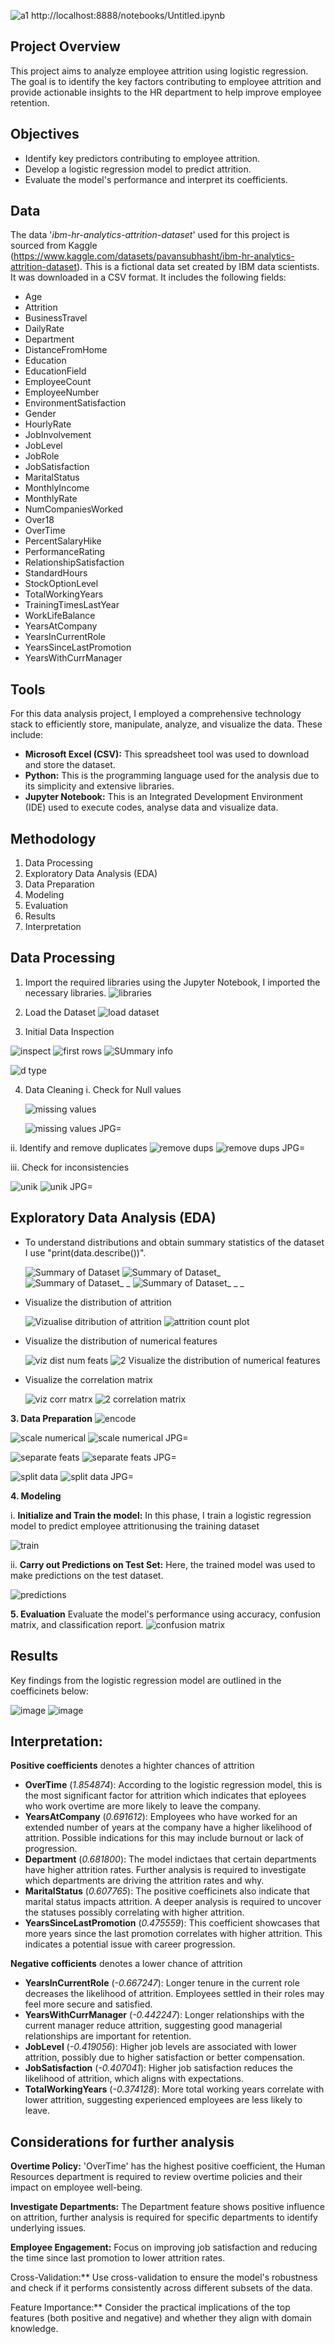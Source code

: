 ![a1](https://github.com/datageeq/HR-Attrition-Analysis/assets/115308270/38d15c8e-4ca9-4793-a93c-e53625851b9e)
http://localhost:8888/notebooks/Untitled.ipynb



## Project Overview
This project aims to analyze employee attrition using logistic regression. The goal is to identify the key factors contributing to employee attrition and provide actionable insights to the HR department to help improve employee retention.

## Objectives
- Identify key predictors contributing to employee attrition.
- Develop a logistic regression model to predict attrition.
- Evaluate the model's performance and interpret its coefficients.

## Data
The data '*ibm-hr-analytics-attrition-dataset*' used for this project is sourced from Kaggle (https://www.kaggle.com/datasets/pavansubhasht/ibm-hr-analytics-attrition-dataset). This is a fictional data set created by IBM data scientists. It was downloaded in a CSV format. It includes the following fields: 
- Age
- Attrition
- BusinessTravel
- DailyRate
- Department
- DistanceFromHome
- Education
- EducationField
- EmployeeCount
- EmployeeNumber
- EnvironmentSatisfaction
- Gender
- HourlyRate
- JobInvolvement
- JobLevel
- JobRole
- JobSatisfaction
- MaritalStatus
- MonthlyIncome
- MonthlyRate
- NumCompaniesWorked
- Over18
- OverTime
- PercentSalaryHike
- PerformanceRating
- RelationshipSatisfaction
- StandardHours
- StockOptionLevel
- TotalWorkingYears
- TrainingTimesLastYear
- WorkLifeBalance
- YearsAtCompany
- YearsInCurrentRole
- YearsSinceLastPromotion
- YearsWithCurrManager

## Tools
For this data analysis project, I employed a comprehensive technology stack to efficiently store, manipulate, analyze, and visualize the data. These include:
- **Microsoft Excel (CSV):** This spreadsheet tool was used to download and store the dataset.
- **Python:** This is the programming language used for the analysis due to its simplicity and extensive libraries.
- **Jupyter Notebook:** This is an Integrated Development Environment (IDE) used to execute codes, analyse data and visualize data.


## Methodology
1. Data Processing
2. Exploratory Data Analysis (EDA)
3. Data Preparation
4. Modeling
5. Evaluation
6. Results
7. Interpretation


## Data Processing
1. Import the required libraries using the Jupyter Notebook, I imported the necessary libraries.
![libraries](https://github.com/datageeq/HR-Attrition-Analysis/assets/115308270/6c8aeb4d-7862-4e8c-9fd2-8fa61f92e014)


2. Load the Dataset
![load dataset](https://github.com/datageeq/HR-Attrition-Analysis/assets/115308270/7ed811c2-0f3b-4d20-809d-13b3b85240f4)


3. Initial Data Inspection

![inspect](https://github.com/datageeq/HR-Attrition-Analysis/assets/115308270/923e3cc9-6f54-4d00-8c62-bf0f2c2344d9)
  ![first rows](https://github.com/datageeq/HR-Attrition-Analysis/assets/115308270/aab3c28f-27b7-471b-8f58-3a53ca7de05e)
  ![SUmmary info](https://github.com/datageeq/HR-Attrition-Analysis/assets/115308270/6c64ea18-d4f1-43f9-8eaf-2e2a8af290eb)

  ![d type](https://github.com/datageeq/HR-Attrition-Analysis/assets/115308270/f3523976-7eed-49cb-9120-31d7552d2bd0)




4. Data Cleaning
  i. Check for Null values
   
    ![missing values](https://github.com/datageeq/HR-Attrition-Analysis/assets/115308270/be78b926-eb61-4995-952b-ddd874441b3a)
   
    ![missing values JPG=](https://github.com/datageeq/HR-Attrition-Analysis/assets/115308270/7ee7ee62-67b0-4bf2-b685-4b9c0ee822e1)

ii. Identify and remove duplicates
       ![remove dups](https://github.com/datageeq/HR-Attrition-Analysis/assets/115308270/b8706c0c-dc29-4eee-a0ac-c0422adede3d)
      ![remove dups JPG=](https://github.com/datageeq/HR-Attrition-Analysis/assets/115308270/c18316a0-d9ac-4d47-8cb7-9ddc41c00ca3)
  
iii. Check for inconsistencies
   
   ![unik](https://github.com/datageeq/HR-Attrition-Analysis/assets/115308270/c5530ee0-ce17-4561-a90c-f44c1dcc3c48)
   ![unik JPG=](https://github.com/datageeq/HR-Attrition-Analysis/assets/115308270/dbaf59d6-d4b7-4f6e-95b6-7a047d88ed26)


   




   
## Exploratory Data Analysis (EDA)
   - To understand distributions and obtain summary statistics of the dataset I use "print(data.describe())".
     
     ![Summary of Dataset](https://github.com/datageeq/HR-Attrition-Analysis/assets/115308270/6aad0336-339a-4709-9bc3-cd212a3fa99a)
     ![Summary of Dataset_](https://github.com/datageeq/HR-Attrition-Analysis/assets/115308270/261418c7-d9da-412d-ace9-b9ef9ae15b43)
     ![Summary of Dataset_ _](https://github.com/datageeq/HR-Attrition-Analysis/assets/115308270/8278b2a7-22a3-4d39-8b18-f9d09f1a6670)
     ![Summary of Dataset_ _ _](https://github.com/datageeq/HR-Attrition-Analysis/assets/115308270/b4d56b0b-a183-48df-8c48-ef421e714ebe)


   - Visualize the distribution of attrition
     
      ![Vizualise ditribution of attrition](https://github.com/datageeq/HR-Attrition-Analysis/assets/115308270/2e9f833b-7129-4a2e-a5b3-427f0dca25d2)
      ![attrition count plot](https://github.com/datageeq/HR-Attrition-Analysis/assets/115308270/ae1d26a9-b799-4b56-867a-7d5ab34c30e8)



   - Visualize the distribution of numerical features

      ![viz dist num feats](https://github.com/datageeq/HR-Attrition-Analysis/assets/115308270/586742c4-d207-4aad-a6a4-800591045f9b)
        ![2 Visualize the distribution of numerical features](https://github.com/datageeq/HR-Attrition-Analysis/assets/115308270/a417c4d1-a2ff-443e-afa8-e01d1a1874c5)



   - Visualize the correlation matrix

        ![viz corr matrx](https://github.com/datageeq/HR-Attrition-Analysis/assets/115308270/468aeee7-8d07-4247-b145-bd69732762c1)
       ![2 correlation matrix](https://github.com/datageeq/HR-Attrition-Analysis/assets/115308270/27bcb1f2-54d3-42fd-a76c-ac4cb4d0026e)


    
**3. Data Preparation**
![encode](https://github.com/datageeq/HR-Attrition-Analysis/assets/115308270/2bf7be61-8142-42c9-91f5-99b8d76eb841)

![scale numerical](https://github.com/datageeq/HR-Attrition-Analysis/assets/115308270/29a13d36-1770-4f8b-8637-b45ae79b0430)
![scale numerical JPG=](https://github.com/datageeq/HR-Attrition-Analysis/assets/115308270/ae9ed269-1915-4630-8a03-4e6ef721eac9)

![separate feats](https://github.com/datageeq/HR-Attrition-Analysis/assets/115308270/2a4f5ef3-916e-49c0-abb0-939ea44686ee)
![separate feats JPG=](https://github.com/datageeq/HR-Attrition-Analysis/assets/115308270/df8d23e5-f82e-4c5a-bc5b-97c7de145d04)

![split data](https://github.com/datageeq/HR-Attrition-Analysis/assets/115308270/16976790-c5ea-49ca-b0e0-871f6a85ed9b)
![split data JPG=](https://github.com/datageeq/HR-Attrition-Analysis/assets/115308270/7e4dab09-c760-4560-b20c-eaa9cfb88050)












**4. Modeling**

i. **Initialize and Train the model:** In this phase, I train a logistic regression model to predict employee attritionusing the training dataset

  ![train](https://github.com/datageeq/HR-Attrition-Analysis/assets/115308270/479174c9-fa67-4497-8e1d-6f59f92d1618)

ii. **Carry out Predictions on Test Set:** Here, the trained model was used to make predictions on the test dataset.

![predictions](https://github.com/datageeq/HR-Attrition-Analysis/assets/115308270/80d79d37-27ef-485d-96e6-2a18048d04de)




**5. Evaluation**
Evaluate the model's performance using accuracy, confusion matrix, and classification report.
![confusion matrix](https://github.com/datageeq/HR-Attrition-Analysis/assets/115308270/9e81a223-73bb-469a-9c63-13171c1b9d38)





## Results
Key findings from the logistic regression model are outlined in the coefficinets below: 

![image](https://github.com/datageeq/HR-Attrition-Analysis/assets/115308270/cd71f33e-d84f-4e36-b6b0-7a3f7dc93869)
![image](https://github.com/datageeq/HR-Attrition-Analysis/assets/115308270/722361c6-3996-40ed-a246-81f0da7f56bd)

 ## Interpretation:
 **Positive coefficients** denotes a highter chances of attrition
   - **OverTime** (*1.854874*): According to the logistic regression model, this is the most significant factor for attrition which indicates that eployees who work overtime are more likely to leave the company. 
   - **YearsAtCompany** (*0.691612*): Employees who have worked for an extended number of years at the company have a higher likelihood of attrition. Possible indications for this may include burnout or lack of progression.
   - **Department** (*0.681800*): The model indictaes that certain departments have higher attrition rates. Further analysis is required to investigate which departments are driving the attrition rates and why.
   - **MaritalStatus** (*0.607765*): The positive coefficinets also indicate that marital status impacts attrition. A deeper analysis is required to uncover the statuses possibly correlating with higher attrition.
   - **YearsSinceLastPromotion** (*0.475559*): This coefficient showcases that more years since the last promotion correlates with higher attrition. This indicates a potential issue with career progression.


 **Negative cofficients** denotes a lower chance of attrition
   - **YearsInCurrentRole** (*-0.667247*): Longer tenure in the current role decreases the likelihood of attrition. Employees settled in their roles may feel more secure and satisfied.
   - **YearsWithCurrManager** (*-0.442247*): Longer relationships with the current manager reduce attrition, suggesting good managerial relationships are important for retention.
   - **JobLevel** (*-0.419056*): Higher job levels are associated with lower attrition, possibly due to higher satisfaction or better compensation.
   - **JobSatisfaction** (*-0.407041*): Higher job satisfaction reduces the likelihood of attrition, which aligns with expectations.
   - **TotalWorkingYears** (*-0.374128*): More total working years correlate with lower attrition, suggesting experienced employees are less likely to leave.


## Considerations for further analysis

**Overtime Policy:**
'OverTime' has the highest positive coefficient, the Human Resources department is required to review overtime policies and their impact on employee well-being.

**Investigate Departments:**
The Department feature shows positive influence on attrition, further analysis is required for specific departments to identify underlying issues.

**Employee Engagement:**
Focus on improving job satisfaction and reducing the time since last promotion to lower attrition rates.

Cross-Validation:**
Use cross-validation to ensure the model's robustness and check if it performs consistently across different subsets of the data.

Feature Importance:**
Consider the practical implications of the top features (both positive and negative) and whether they align with domain knowledge.








